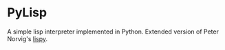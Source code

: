# PyLisp

A simple lisp interpreter implemented in Python. Extended version of Peter
Norvig's [lispy](http://norvig.com/lispy2.html).
